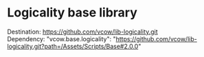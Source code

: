 # Logicality base library
Destination: https://github.com/vcow/lib-logicality.git  
Dependency: "vcow.base.logicality": "https://github.com/vcow/lib-logicality.git?path=/Assets/Scripts/Base#2.0.0"
